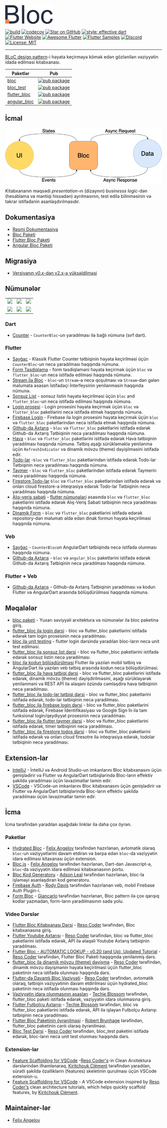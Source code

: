 <img src="https://raw.githubusercontent.com/felangel/bloc/master/docs/assets/bloc_logo_full.png" height="60" alt="Bloc" />

[![build](https://github.com/felangel/bloc/workflows/build/badge.svg)](https://github.com/felangel/bloc/actions)
[![codecov](https://codecov.io/gh/felangel/Bloc/branch/master/graph/badge.svg)](https://codecov.io/gh/felangel/bloc)
[![Star on GitHub](https://img.shields.io/github/stars/felangel/bloc.svg?style=flat&logo=github&colorB=deeppink&label=stars)](https://github.com/felangel/bloc)
[![style: effective dart](https://img.shields.io/badge/style-effective_dart-40c4ff.svg)](https://github.com/tenhobi/effective_dart)
[![Flutter Website](https://img.shields.io/badge/flutter-website-deepskyblue.svg)](https://flutter.dev/docs/development/data-and-backend/state-mgmt/options#bloc--rx)
[![Awesome Flutter](https://img.shields.io/badge/awesome-flutter-blue.svg?longCache=true)](https://github.com/Solido/awesome-flutter#standard)
[![Flutter Samples](https://img.shields.io/badge/flutter-samples-teal.svg?longCache=true)](http://fluttersamples.com)
[![Discord](https://img.shields.io/discord/649708778631200778.svg?logo=discord&color=blue)](https://discord.gg/Hc5KD3g)
[![License: MIT](https://img.shields.io/badge/license-MIT-purple.svg)](https://opensource.org/licenses/MIT)

---

[BLoC design pattern](https://www.didierboelens.com/2018/08/reactive-programming---streams---bloc)-i həyata keçirməyə kömək edən gözlənilən vəziyyətin idadə edilməsi kitabxanası.

| Paketlər                                                                            | Pub                                                                                                    |
| ---------------------------------------------------------------------------------- | ------------------------------------------------------------------------------------------------------ |
| [bloc](https://github.com/felangel/bloc/tree/master/packages/bloc)                 | [![pub package](https://img.shields.io/pub/v/bloc.svg)](https://pub.dev/packages/bloc)                 |
| [bloc_test](https://github.com/felangel/bloc/tree/master/packages/bloc_test)       | [![pub package](https://img.shields.io/pub/v/bloc_test.svg)](https://pub.dev/packages/bloc_test)       |
| [flutter_bloc](https://github.com/felangel/bloc/tree/master/packages/flutter_bloc) | [![pub package](https://img.shields.io/pub/v/flutter_bloc.svg)](https://pub.dev/packages/flutter_bloc) |
| [angular_bloc](https://github.com/felangel/bloc/tree/master/packages/angular_bloc) | [![pub package](https://img.shields.io/pub/v/angular_bloc.svg)](https://pub.dev/packages/angular_bloc) |

## İcmal

<img src="https://raw.githubusercontent.com/felangel/bloc/master/docs/assets/bloc_architecture.png" alt="Bloc Architecture" />

Kitabxananın məqsədi _presentation_-ın (dizaynın) _businesss logic_-dən (hesablama və məntiqi hissədən) ayrılmasının, test edilə bilinməsinin və təkrar istifadənin asanlaşdırılmasıdır.


## Dokumentasiya

- [Rəsmi Dokumentasiya](https://bloclibrary.dev)
- [Bloc Paketi](https://github.com/felangel/Bloc/tree/master/packages/bloc/README.md)
- [Flutter Bloc Paketi](https://github.com/felangel/Bloc/tree/master/packages/flutter_bloc/README.md)
- [Angular Bloc Paketi](https://github.com/felangel/Bloc/tree/master/packages/angular_bloc/README.md)

## Migrasiya

- [Versiyanın v0.x-dən v2.x-ə yüksəldilməsi](https://dev.to/mhadaily/upgrade-to-bloc-library-v1-0-0-for-flutter-and-angular-dart-2np0)

## Nümunələr

<div style="text-align: center">
    <table>
        <tr>
            <td style="text-align: center">
                <a href="https://bloclibrary.dev/#/fluttercountertutorial">
                    <img src="https://bloclibrary.dev/assets/gifs/flutter_counter.gif" width="200"/>
                </a>
            </td>            
            <td style="text-align: center">
                <a href="https://bloclibrary.dev/#/flutterinfinitelisttutorial">
                    <img src="https://bloclibrary.dev/assets/gifs/flutter_infinite_list.gif" width="200"/>
                </a>
            </td>
            <td style="text-align: center">
                <a href="https://bloclibrary.dev/#/flutterfirebaselogintutorial">
                    <img src="https://bloclibrary.dev/assets/gifs/flutter_firebase_login.gif" width="200" />
                </a>
            </td>
        </tr>
        <tr>
            <td style="text-align: center">
                <a href="https://bloclibrary.dev/#/flutterangulargithubsearch">
                    <img src="https://bloclibrary.dev/assets/gifs/flutter_github_search.gif" width="200"/>
                </a>
            </td>
            <td style="text-align: center">
                <a href="https://bloclibrary.dev/#/flutterweathertutorial">
                    <img src="https://bloclibrary.dev/assets/gifs/flutter_weather.gif" width="200"/>
                </a>
            </td>
            <td style="text-align: center">
                <a href="https://bloclibrary.dev/#/fluttertodostutorial">
                    <img src="https://bloclibrary.dev/assets/gifs/flutter_todos.gif" width="200"/>
                </a>
            </td>
        </tr>
    </table>
</div>

### Dart

- [Counter](https://github.com/felangel/Bloc/tree/master/packages/bloc/example) - `CounterBloc`-un yaradılması ilə bağlı nümunə (sırf dart).

### Flutter

- [Sayğac](https://bloclibrary.dev/#/fluttercountertutorial) - Klassik Flutter Counter tətbiqinin həyəta keçirilməsi üçün  `CounterBloc`-un necə yaradılması haqqında nümunə.
- [Form Təsdiqləmə](https://github.com/felangel/bloc/tree/master/examples/flutter_form_validation) -  form təsdiqləməni həyata keçirmək üçün `bloc` və `flutter_bloc`-un necə istifadə edilməsi haqqında nümunə. 
- [Stream ilə Bloc](https://github.com/felangel/bloc/tree/master/examples/flutter_bloc_with_stream) - `bloc`-un `Stream`-ə necə qoşulması və `Stream`-dən gələn məlumata əsasən İstifadəçi İnterfeysinin yenilənməsin haqqında nümunə.
- [Sonsuz List](https://bloclibrary.dev/#/flutterinfinitelisttutorial) - sonsuz listin həyatə keçirilməsi üçün `bloc` and `flutter_bloc`-un necə istifadə edilməsi haqqında nümunə.
- [Login prosesi](https://bloclibrary.dev/#/flutterlogintutorial) - Login prosesini həyata keçirmək üçün `bloc` və `flutter_bloc` paketlərini necə istifadə etmək haqqında nümunə.
- [Firebase Login](https://bloclibrary.dev/#/flutterfirebaselogintutorial) - Firebase ilə login prosesini həyata keçirmək üçün `bloc` və `flutter_bloc` paketlərindən necə istifadə etmək haqqında nümunə.
- [Github-da Axtarış](https://bloclibrary.dev/#/flutterangulargithubsearch) - `bloc` və `flutter_bloc` paketlərini istifadə edərək Github-da Axtarış Tətbiqinin necə yaradılması haqqında nümunə.
- [Hava](https://bloclibrary.dev/#/flutterweathertutorial) - `bloc` və `flutter_bloc` paketlərini istifadə edərək Hava tətbiqinin yaradılması haqqında nümunə. Tətbiq  aşağı sürükləməklə yenilənmə üçün `RefreshIndicator` və dinamik mövzu (theme) dəyişilməsini istifadə edir.
- [Todo-lar](https://bloclibrary.dev/#/fluttertodostutorial) -`bloc` və `flutter_bloc` paketlərindən istifadə edərək Todo-lar Tətbiqinin necə yaradılması haqqında nümunə.
- [Taymer](https://github.com/felangel/bloc/tree/master/examples/flutter_timer) - `bloc` və `flutter_bloc` paketlərindən istifadə edərək Taymerin necə yaradılması haqqında nümunə.
- [Firestore Todo-lar](https://bloclibrary.dev/#/flutterfirestoretodostutorial) `bloc` və `flutter_bloc` paketlərindən istifadə edərək və onları cloud firestore-a inteqrasiya edərək Todo-lar Tətbiqinin necə yaradılması haqqında nümunə.
- [Alış-veriş səbəti](https://github.com/felangel/bloc/tree/master/examples/flutter_shopping_cart) - [flutter nümunələri](https://github.com/flutter/samples/tree/master/provider_shopper) əsasında `bloc` və `flutter_bloc` paketlərini istifadə edərək Alış-Veriş Səbəti tətbiqinin necə yaradılması haqqında nümunə.
- [Dinamik Form](https://github.com/felangel/bloc/tree/master/examples/flutter_dynamic_form) - `bloc` və `flutter_bloc` paketlərini istifadə edərək repository-dən məlumatı əldə edən dinak formun həyata keçirilməsi haqqında nümunə.

### Veb

- [Sayğac](https://github.com/felangel/Bloc/tree/master/examples/angular_counter) - `CounterBloc`un AngularDart tətbiqində necə istifadə olunması haqqında nümunə.
- [Github-da Axtarış](https://github.com/felangel/Bloc/tree/master/examples/github_search/angular_github_search) - `bloc` və `angular_bloc` paketlərini istifadə edərək Github-da Axtarış Tətbiqinin necə yaradılması haqqında nümunə.

### Flutter + Veb

- [Github-da Axtarış](https://github.com/felangel/Bloc/tree/master/examples/github_search) - Github-da Axtarış Tətbiqinin yaradılması və kodun Flutter və AngularDart arasında bölüşdürülməsi haqqında nümunə.

## Məqalələr

- [bloc paketi](https://medium.com/flutter-community/flutter-bloc-package-295b53e95c5c) - Yuxarı səviyyəli arxitektura və nümunələr ilə bloc paketinə giriş.
- [flutter_bloc ilə login dərsi](https://medium.com/flutter-community/flutter-login-tutorial-with-flutter-bloc-ea606ef701ad) - bloc və flutter_bloc paketlərini istifadə edərək tam login prosesinin necə yaradılması.
- [bloc ilə unit testing](https://medium.com/@felangelov/unit-testing-with-bloc-b94de9655d86) - flutter login dərsində yaradılan bloc-ların necə unit test edilməsi.
- [flutter_bloc ilə sonsuz list dərsi](https://medium.com/flutter-community/flutter-infinite-list-tutorial-with-flutter-bloc-2fc7a272ec67) - bloc və flutter_bloc paketlərini istifadə edərək sonsuz listin necə yaradılması.
- [bloc ilə kodun bölüşdürülməsi](https://medium.com/flutter-community/code-sharing-with-bloc-b867302c18ef) Flutter ilə yazılan mobil tətbiq və AngularDart ilə yazılan veb tətbiq arasında kodun necə bölüşdürülməsi.
- [flutter_bloc ilə hava tətbiqi dərsi](https://medium.com/flutter-community/weather-app-with-flutter-bloc-e24a7253340d) - bloc və flutter_bloc paketlərini istifadə edərək, dinamik mövzu (theme) dəyişdirilməsini, aşağı sürükləyərək yenilənməni və REST APİ ilə əlaqəni özündə cəmləşdirə hava tətbiqinin necə yaradılması.
- [flutter_bloc ilə todo-lar tətbiqi dərsi](https://medium.com/flutter-community/flutter-todos-tutorial-with-flutter-bloc-d9dd833f9df3) - bloc və flutter_bloc paketlərini istifadə edərək, todo-lar tətbiqinin necə yaradılması.
- [flutter_bloc ilə firebase login dərsi](https://medium.com/flutter-community/firebase-login-with-flutter-bloc-47455e6047b0) - bloc və flutter_bloc paketlərini istifadə edərək, Firebase İdentifikasiyası və Google Sign İn ilə  tam funksional login/qeydiyyat prosesinin necə yaradılması.
- [flutter_bloc ilə flutter taymer dərsi](https://medium.com/flutter-community/flutter-timer-with-flutter-bloc-a464e8332ceb) - bloc və flutter_bloc paketlərini istifadə edərək, timer tətbiqinin necə yaradılması.
- [flutter_bloc ilə firestore todos dərsi](https://medium.com/flutter-community/firestore-todos-with-flutter-bloc-7b2d5fadcc80) - bloc və flutter_bloc paketlərini istifadə edərək və onları cloud firesotre ilə inteqrasiya edərək,  todolar tətbiqinin necə yaradılması.

## Extension-lar

- [IntelliJ](https://plugins.jetbrains.com/plugin/12129-bloc-code-generator) - İntelliJ və Android Studio-un imkanlarını Bloc kitabxanasını üçün genişlədirir və Flutter və AngularDart tətbiqlərində Bloc-ların effektiv şəkildə yaradılması üçün ləvazimatlar təmin edir.
- [VSCode](https://marketplace.visualstudio.com/items?itemName=FelixAngelov.bloc#overview) -  VSCode-un imkanlarını Bloc kitabxanasını üçün genişlədirir və Flutter və AngularDart tətbiqlərində Bloc-ların effektiv şəkildə yaradılması üçün ləvazimatlar təmin edir.

## İcma

İcma tərəfindən yaradılan aşağıdakı linklər ilə daha çox öyrən.

### Paketlər

- [Hydrated Bloc](https://pub.dev/packages/hydrated_bloc) - [Felix Angelov](https://github.com/felangel) tərəfindən hazırlanan, avtomatik olaraq `bloc`-un vəziyyətlərini davam etdirən və bərpa edən `bloc`-da vəziyyətin idarə edilməsi kitaxanası üçün extension.
- [Bloc.js](https://github.com/felangel/bloc.js) - [Felix Angelov](https://github.com/felangel) tərəfindən hazırlanan, Dart-dan Javascript-ə, `bloc`-da vəziyyətin idarə edilməsi kitabxanasının portu.
- [Bloc Kod Generatoru](https://pub.dev/packages/bloc_code_generator) - [Adson Leal](https://github.com/adsonpleal) tərəfindən hazırlanan, bloc-la işləməyi asanlaşdıran kod generatoru.
- [Firebase Auth](https://pub.dev/packages/fb_auth) - [Rody Davis](https://github.com/AppleEducate) tərəfindən hazırlanan veb, mobil Firebase Auth Plugin-i.
- [Form Bloc](https://pub.dev/packages/form_bloc) - [Giancarlo](https://github.com/GiancarloCode) tərəfindən hazırlanan, Bloc pattern ilə çox qarışıq kodlar yazmadan, form-ların yaradılmasının sadə yolu.

### Video Dərslər

- [Flutter Bloc Kitabxanası Dərsi](https://www.youtube.com/watch?v=hTExlt1nJZI) - [Reso Coder](https://resocoder.com) tərəfindən, Bloc kitabxanasına giriş.
- [Flutter Youtube Axtarışı](https://www.youtube.com/watch?v=BJY8nuYUM7M) - [Reso Coder](https://resocoder.com) tərəfindən, bloc və flutter_bloc paketlərini istifadə edərək,  API ilə əlaqəli Youtube Axtarış tətbiqinin yaradılması.
- [Flutter Bloc - AUTOMATIC LOOKUP - v0.20 (and Up), Updated Tutorial](https://www.youtube.com/watch?v=_vOpPuVfmiU) - [Reso Coder](https://resocoder.com) tərəfindən, Flutter Bloc Paketi haqqqında yenilənmiş dərs.
- [flutter_bloc ilə dinamik mövzu (theme) dəyişmə](https://www.youtube.com/watch?v=YYbhkg-W8Mg) - [Reso Coder](https://resocoder.com) tərəfindən, dinamik mövzu dəyişmənin həyata keçirilməsi üçün flutter_bloc paketinin necə istifadə olunması haqqında dərs.
- [Flutter-də Davamlı Bloc Vəziyyəti](https://www.youtube.com/watch?v=vSOpZd_FFEY) - [Reso Coder](https://resocoder.com) tərəfindən, avtomatik olaraq, tətbiqin vəziyyətinin davam etdirilməsi üçün hydrated_bloc paketinin necə istifadə olunması haqqında dərs.
- [Vəziyyətin idarə olunmasının əsasları](https://www.youtube.com/watch?v=S2KmxzgsTwk&t=731s) - [Techie Blossom](https://techieblossom.com) tərəfindən, flutter_bloc paketi istifadə edərək, vəziyyətin idarə olunmasına giriş.
- [Flutter Futbolçu Axtarışı](https://www.youtube.com/watch?v=S2KmxzgsTwk) - [Techie Blossom](https://techieblossom.com) tərəfindən, bloc və flutter_bloc paketlərini istifadə edərək, API ilə işləyən Futbolçu Axtarışı tətbiqinin necə yaradılması.
- [Flutter Bloc Paketinin öyrənilməsi](https://www.youtube.com/watch?v=eAiCPl3yk9A&t=1s) - [Robert Brunhage](https://www.youtube.com/channel/UCSLIg5O0JiYO1i2nD4RclaQ) tərəfindən, flutter_bloc paketinin canlı olaraq öyrənilməsi.
- [Bloc Test Dərsi](https://www.youtube.com/watch?v=S6jFBiiP0Mc) - [Reso Coder](https://resocoder.com) tərəfindən, bloc_test paketini istifadə edərək, bloc-ların necə unit test olunması haqqında dərs.

### Extension-lar

- [Feature Scaffolding for VSCode](https://marketplace.visualstudio.com/items?itemName=KiritchoukC.flutter-clean-architecture) -[Reso Coder's](https://resocoder.com)-in Clean Arxitektura dərslərindən ilhamlanaraq, [Kiritchouk Clément](https://github.com/KiritchoukC) tərəfindən yaradılan, sürətli şəkildə özəlliklərin (features) skeletinin qurulması üçün VSCode extension-u.
- [Feature Scaffolding for VSCode](https://marketplace.visualstudio.com/items?itemName=KiritchoukC.flutter-clean-architecture) - A VSCode extension inspired by [Reso Coder's](https://resocoder.com) clean architecture tutorials, which helps quickly scaffold features, by [Kiritchouk Clément](https://github.com/KiritchoukC).

## Maintainer-lər

- [Felix Angelov](https://github.com/felangel)
